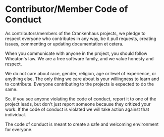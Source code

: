 # Contributor/Member Code of Conduct

As contributors/members of the Crankenhaus projects, we pledge to respect everyone who
contributes in any way, be it pull requests, creating issues, commenting or
updating documentation et cetera.

When you communicate with anyone in the project, you should follow Wheaton's law.
We are a free software family, and we value honesty and respect.

We do not care about race, gender, religion, age or level of experience, or
anything else. The only thing we care about is your willingness to learn and to
contribute. Everyone contributing to the projects is expected to do the same.

So, if you see anyone violating the code of conduct, report it to one of the project leads,
but don't just report someone because they critized your work. 
If the code of conduct is violated we will take action against that individual.

The code of conduct is meant to create a safe and welcoming environment for
everyone.

